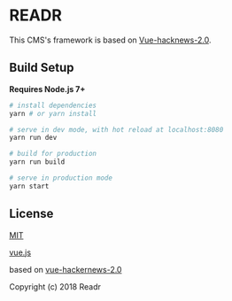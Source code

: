 # READR
This CMS's framework is based on [Vue-hacknews-2.0](https://github.com/vuejs/vue-hackernews-2.0).

## Build Setup

**Requires Node.js 7+**

``` bash
# install dependencies
yarn # or yarn install

# serve in dev mode, with hot reload at localhost:8080
yarn run dev

# build for production
yarn run build

# serve in production mode
yarn start
```

## License

[MIT](http://opensource.org/licenses/MIT)

[vue.js](https://vuejs.org/)

based on [vue-hackernews-2.0](https://github.com/vuejs/vue-hackernews-2.0)

Copyright (c) 2018 Readr
